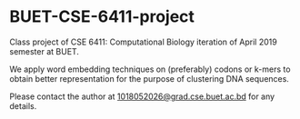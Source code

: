 # BUET-CSE-6411-project
Class project of CSE 6411: Computational Biology iteration of April 2019 semester at BUET. 

We apply word embedding techniques on (preferably) codons or k-mers to obtain better representation for the purpose of clustering DNA sequences.

Please contact the author at 1018052026@grad.cse.buet.ac.bd for any details.
